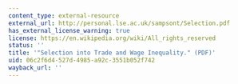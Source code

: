 ```yaml
---
content_type: external-resource
external_url: http://personal.lse.ac.uk/sampsont/Selection.pdf
has_external_license_warning: true
license: https://en.wikipedia.org/wiki/All_rights_reserved
status: ''
title: '"Selection into Trade and Wage Inequality." (PDF)'
uid: 06c2f6d4-527d-4985-a92c-3551b052f742
wayback_url: ''
---
```

